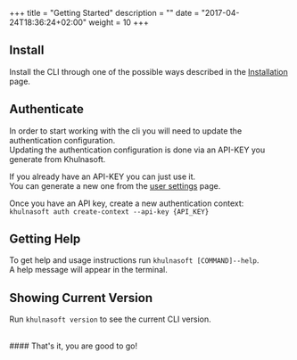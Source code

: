 +++
title = "Getting Started"
description = ""
date = "2017-04-24T18:36:24+02:00"
weight = 10
+++

## Install
Install the CLI through one of the possible ways described in the [Installation](/cli/installation) page.

## Authenticate
In order to start working with the cli you will need to update the authentication configuration. <br />
Updating the authentication configuration is done via an API-KEY you generate from Khulnasoft. <br />

If you already have an API-KEY you can just use it.<br />
You can generate a new one from the <a href="https://g.khulnasoft.com/user/settings" target="_blank">user settings</a> page. <br />
 
Once you have an API key, create a new authentication context:<br> `khulnasoft auth create-context --api-key {API_KEY}`

## Getting Help
To get help and usage instructions run `khulnasoft [COMMAND]--help`.<br />
A help message will appear in the terminal.<br />

## Showing Current Version
Run `khulnasoft version` to see the current CLI version.

<br />
#### That's it, you are good to go!
